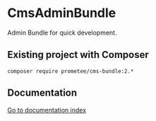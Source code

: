 # CmsAdminBundle

Admin Bundle for quick development.

## Existing project with Composer

    composer require prometee/cms-bundle:2.*

## Documentation

[Go to documentation index](Ressources/doc/index.rst)